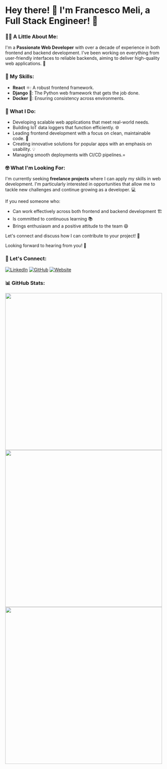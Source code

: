 # Hey there! 👋 I'm Francesco Meli, a Full Stack Engineer! 🚀

### 👨‍💻 A Little About Me:
I'm a **Passionate Web Developer** with over a decade of experience in both frontend and backend development. I've been working on everything from user-friendly interfaces to reliable backends, aiming to deliver high-quality web applications. 💪

### 🔧 My Skills:
- **React** ⚛️: A robust frontend framework.
- **Django** 🐍: The Python web framework that gets the job done.
- **Docker** 🐳: Ensuring consistency across environments.

### 🎯 What I Do:
- Developing scalable web applications that meet real-world needs.
- Building IoT data loggers that function efficiently. 🌐
- Leading frontend development with a focus on clean, maintainable code. 🚢
- Creating innovative solutions for popular apps with an emphasis on usability. 💡
- Managing smooth deployments with CI/CD pipelines.=

### 🤓 What I'm Looking For:
I'm currently seeking **freelance projects** where I can apply my skills in web development. I'm particularly interested in opportunities that allow me to tackle new challenges and continue growing as a developer. 💻

If you need someone who:
- Can work effectively across both frontend and backend development 🏗️
- Is committed to continuous learning 📚
- Brings enthusiasm and a positive attitude to the team 😄

Let's connect and discuss how I can contribute to your project! 🌟

Looking forward to hearing from you! 🙌


### 🚀 Let's Connect:
[![LinkedIn](https://img.shields.io/badge/LinkedIn-blue?style=flat&logo=linkedin&logoColor=white)](https://www.linkedin.com/in/francescomeli/)
[![GitHub](https://img.shields.io/badge/GitHub-black?style=flat&logo=github&logoColor=white)](https://github.com/francescomeli)
[![Website](https://img.shields.io/badge/Website-francescomeli.com-blue?style=flat&logo=google-chrome&logoColor=white)](https://www.francescomeli.com)

### 📊 GitHub Stats:
<img width="500" src="https://github-readme-stats-git-master-francesco-melis-projects.vercel.app/api?username=pinkynrg&show_icons=true&theme=radical&show=reviews"/>
<img width="500" src="https://github-readme-stats-git-master-francesco-melis-projects.vercel.app/api/top-langs/?username=pinkynrg&layout=compact&theme=radical&langs_count=8"/>
<img width="500" src="https://github-readme-stats-git-master-francesco-melis-projects.vercel.app/api/wakatime/?username=pinkynrg&layout=compact&theme=radical"/>

